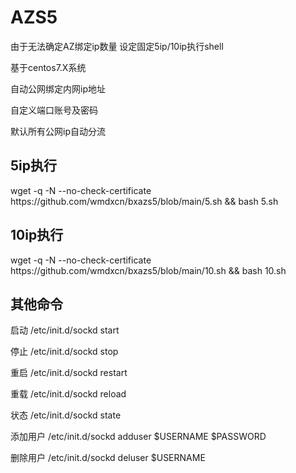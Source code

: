# AZS5

由于无法确定AZ绑定ip数量 设定固定5ip/10ip执行shell

基于centos7.X系统

自动公网绑定内网ip地址

自定义端口账号及密码

默认所有公网ip自动分流

<h2>5ip执行</h2>
wget -q -N --no-check-certificate https://github.com/wmdxcn/bxazs5/blob/main/5.sh && bash 5.sh

<h2>10ip执行</h2>
wget -q -N --no-check-certificate https://github.com/wmdxcn/bxazs5/blob/main/10.sh && bash 10.sh

<h2>其他命令</h2>

启动 /etc/init.d/sockd start

停止 /etc/init.d/sockd stop

重启 /etc/init.d/sockd restart

重载 /etc/init.d/sockd reload

状态 /etc/init.d/sockd state

添加用户 /etc/init.d/sockd adduser $USERNAME $PASSWORD

删除用户 /etc/init.d/sockd deluser $USERNAME
